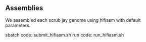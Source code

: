 ## Assemblies

We assembled each scrub jay genome using hifiasm with default parameters.

sbatch code: submit_hifiasm.sh
run code: run_hifiasm.sh
